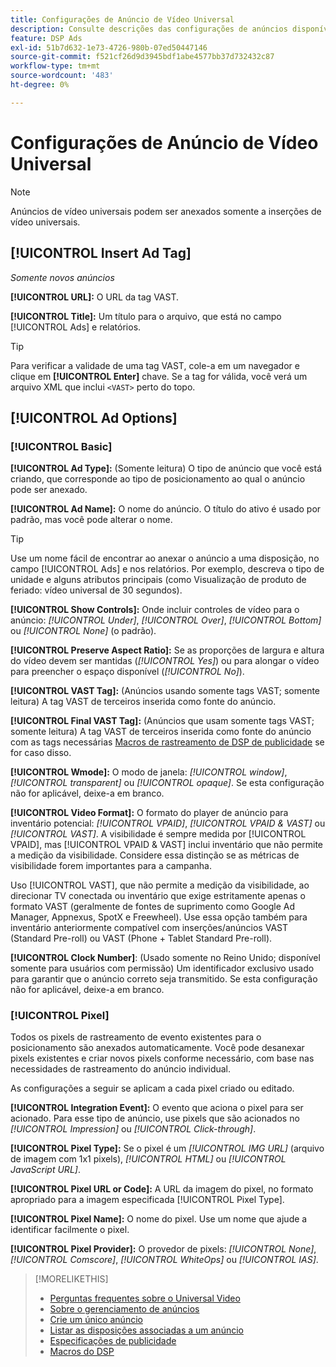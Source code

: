 ```yaml
---
title: Configurações de Anúncio de Vídeo Universal
description: Consulte descrições das configurações de anúncios disponíveis para anúncios de vídeo universais.
feature: DSP Ads
exl-id: 51b7d632-1e73-4726-980b-07ed50447146
source-git-commit: f521cf26d9d3945bdf1abe4577bb37d732432c87
workflow-type: tm+mt
source-wordcount: '483'
ht-degree: 0%

---
```


# Configurações de Anúncio de Vídeo Universal

>[!NOTE]
>
>Anúncios de vídeo universais podem ser anexados somente a inserções de vídeo universais.

## [!UICONTROL Insert Ad Tag]

*Somente novos anúncios*

**[!UICONTROL URL]:** O URL da tag VAST.

**[!UICONTROL Title]:** Um título para o arquivo, que está no campo [!UICONTROL Ads] e relatórios.

>[!TIP]
>
> Para verificar a validade de uma tag VAST, cole-a em um navegador e clique em **[!UICONTROL Enter]** chave. Se a tag for válida, você verá um arquivo XML que inclui `<VAST>` perto do topo.

## [!UICONTROL Ad Options]

### [!UICONTROL Basic]

**[!UICONTROL Ad Type]:** (Somente leitura) O tipo de anúncio que você está criando, que corresponde ao tipo de posicionamento ao qual o anúncio pode ser anexado.

**[!UICONTROL Ad Name]:** O nome do anúncio. O título do ativo é usado por padrão, mas você pode alterar o nome.

>[!TIP]
>
> Use um nome fácil de encontrar ao anexar o anúncio a uma disposição, no campo [!UICONTROL Ads] e nos relatórios. Por exemplo, descreva o tipo de unidade e alguns atributos principais (como Visualização de produto de feriado: vídeo universal de 30 segundos).

**[!UICONTROL Show Controls]:** Onde incluir controles de vídeo para o anúncio: *[!UICONTROL Under]*, *[!UICONTROL Over]*, *[!UICONTROL Bottom]* ou *[!UICONTROL None]* (o padrão).

**[!UICONTROL Preserve Aspect Ratio]:** Se as proporções de largura e altura do vídeo devem ser mantidas (*[!UICONTROL Yes]*) ou para alongar o vídeo para preencher o espaço disponível (*[!UICONTROL No]*).

**[!UICONTROL VAST Tag]:** (Anúncios usando somente tags VAST; somente leitura) A tag VAST de terceiros inserida como fonte do anúncio.

**[!UICONTROL Final VAST Tag]:** (Anúncios que usam somente tags VAST; somente leitura) A tag VAST de terceiros inserida como fonte do anúncio com as tags necessárias [Macros de rastreamento de DSP de publicidade](/help/dsp/campaign-management/macros.md) se for caso disso.

**[!UICONTROL Wmode]:** O modo de janela: *[!UICONTROL window]*, *[!UICONTROL transparent]* ou *[!UICONTROL opaque]*. Se esta configuração não for aplicável, deixe-a em branco.

**[!UICONTROL Video Format]:** O formato do player de anúncio para inventário potencial: *[!UICONTROL VPAID]*, *[!UICONTROL VPAID & VAST]* ou *[!UICONTROL VAST]*. A visibilidade é sempre medida por [!UICONTROL VPAID], mas [!UICONTROL VPAID & VAST] inclui inventário que não permite a medição da visibilidade. Considere essa distinção se as métricas de visibilidade forem importantes para a campanha.

Uso [!UICONTROL VAST], que não permite a medição da visibilidade, ao direcionar TV conectada ou inventário que exige estritamente apenas o formato VAST (geralmente de fontes de suprimento como Google Ad Manager, Appnexus, SpotX e Freewheel). Use essa opção também para inventário anteriormente compatível com inserções/anúncios VAST (Standard Pre-roll) ou VAST (Phone + Tablet Standard Pre-roll).

**[!UICONTROL Clock Number]**: (Usado somente no Reino Unido; disponível somente para usuários com permissão) Um identificador exclusivo usado para garantir que o anúncio correto seja transmitido. Se esta configuração não for aplicável, deixe-a em branco.

### [!UICONTROL Pixel]

Todos os pixels de rastreamento de evento existentes para o posicionamento são anexados automaticamente. Você pode desanexar pixels existentes e criar novos pixels conforme necessário, com base nas necessidades de rastreamento do anúncio individual.

As configurações a seguir se aplicam a cada pixel criado ou editado.

**[!UICONTROL Integration Event]:** O evento que aciona o pixel para ser acionado. Para esse tipo de anúncio, use pixels que são acionados no *[!UICONTROL Impression]* ou *[!UICONTROL Click-through]*.

**[!UICONTROL Pixel Type]:** Se o pixel é um *[!UICONTROL IMG URL]* (arquivo de imagem com 1x1 pixels), *[!UICONTROL HTML]* ou *[!UICONTROL JavaScript URL]*.

**[!UICONTROL Pixel URL or Code]:** A URL da imagem do pixel, no formato apropriado para a imagem especificada [!UICONTROL Pixel Type].

**[!UICONTROL Pixel Name]:** O nome do pixel. Use um nome que ajude a identificar facilmente o pixel.

**[!UICONTROL Pixel Provider]:** O provedor de pixels: *[!UICONTROL None]*, *[!UICONTROL Comscore]*, *[!UICONTROL WhiteOps]* ou *[!UICONTROL IAS]*.

>[!MORELIKETHIS]
>
>* [Perguntas frequentes sobre o Universal Video](/help/dsp/campaign-management/faq-universal-video.md)
>* [Sobre o gerenciamento de anúncios](ad-about.md)
>* [Crie um único anúncio](ad-create.md)
>* [Listar as disposições associadas a um anúncio](/help/dsp/campaign-management/ads/ad-list-placements.md)
>* [Especificações de publicidade](ad-specs.md)
>* [Macros do DSP](/help/dsp/campaign-management/macros.md)
